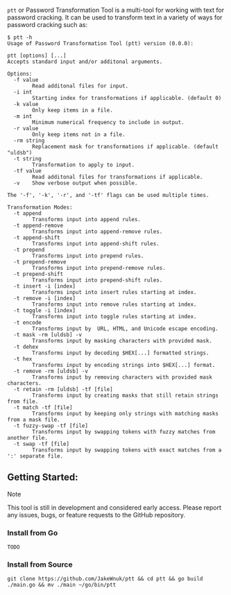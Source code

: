  `ptt` or Password Transformation Tool is a multi-tool for working with text for password cracking. It can be used to transform text in a variety of ways for password cracking such as:

```
$ ptt -h
Usage of Password Transformation Tool (ptt) version (0.0.0):

ptt [options] [...]
Accepts standard input and/or additonal arguments.

Options:
  -f value
        Read additonal files for input.
  -i int
        Starting index for transformations if applicable. (default 0)
  -k value
        Only keep items in a file.
  -m int
        Minimum numerical frequency to include in output.
  -r value
        Only keep items not in a file.
  -rm string
        Replacement mask for transformations if applicable. (default "uldsb")
  -t string
        Transformation to apply to input.
  -tf value
        Read additonal files for transformations if applicable.
  -v    Show verbose output when possible.

The '-f', '-k', '-r', and '-tf' flags can be used multiple times.

Transformation Modes:
  -t append
        Transforms input into append rules.
  -t append-remove
        Transforms input into append-remove rules.
  -t append-shift
        Transforms input into append-shift rules.
  -t prepend
        Transforms input into prepend rules.
  -t prepend-remove
        Transforms input into prepend-remove rules.
  -t prepend-shift
        Transforms input into prepend-shift rules.
  -t insert -i [index]
        Transforms input into insert rules starting at index.
  -t remove -i [index]
        Transforms input into remove rules starting at index.
  -t toggle -i [index]
        Transforms input into toggle rules starting at index.
  -t encode
        Transforms input by  URL, HTML, and Unicode escape encoding.
  -t mask -rm [uldsb] -v
        Transforms input by masking characters with provided mask.
  -t dehex
        Transforms input by decoding $HEX[...] formatted strings.
  -t hex
        Transforms input by encoding strings into $HEX[...] format.
  -t remove -rm [uldsb] -v
        Transforms input by removing characters with provided mask characters.
  -t retain -rm [uldsb] -tf [file]
        Transforms input by creating masks that still retain strings from file.
  -t match -tf [file]
        Transforms input by keeping only strings with matching masks from a mask file.
  -t fuzzy-swap -tf [file]
        Transforms input by swapping tokens with fuzzy matches from another file.
  -t swap -tf [file]
        Transforms input by swapping tokens with exact matches from a ':' separate file.
```

## Getting Started:

>[!NOTE]
> This tool is still in development and considered early access. Please report any issues, bugs, or feature requests to the GitHub repository.

### Install from Go
```
TODO
```

### Install from Source
```
git clone https://github.com/JakeWnuk/ptt && cd ptt && go build ./main.go && mv ./main ~/go/bin/ptt
```
